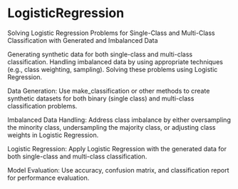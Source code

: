 # LogisticRegression
Solving Logistic Regression Problems for Single-Class and Multi-Class Classification with Generated and Imbalanced Data


Generating synthetic data for both single-class and multi-class classification.
Handling imbalanced data by using appropriate techniques (e.g., class weighting, sampling).
Solving these problems using Logistic Regression.

Data Generation: Use make_classification or other methods to create synthetic datasets for both binary (single class) and multi-class classification problems.

Imbalanced Data Handling: Address class imbalance by either oversampling the minority class, undersampling the majority class, or adjusting class weights in Logistic Regression.

Logistic Regression: Apply Logistic Regression with the generated data for both single-class and multi-class classification.

Model Evaluation: Use accuracy, confusion matrix, and classification report for performance evaluation.
